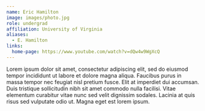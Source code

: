 ```yaml
---
name: Eric Hamilton
image: images/photo.jpg
role: undergrad
affiliation: University of Virginia
aliases:
  - E. Hamilton
links:
  home-page: https://www.youtube.com/watch?v=dQw4w9WgXcQ
---
```


Lorem ipsum dolor sit amet, consectetur adipiscing elit, sed do eiusmod tempor incididunt ut labore et dolore magna aliqua.
Faucibus purus in massa tempor nec feugiat nisl pretium fusce.
Elit at imperdiet dui accumsan.
Duis tristique sollicitudin nibh sit amet commodo nulla facilisi.
Vitae elementum curabitur vitae nunc sed velit dignissim sodales.
Lacinia at quis risus sed vulputate odio ut.
Magna eget est lorem ipsum.